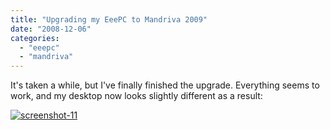```yaml
---
title: "Upgrading my EeePC to Mandriva 2009"
date: "2008-12-06"
categories: 
  - "eeepc"
  - "mandriva"
---
```


It's taken a while, but I've finally finished the upgrade. Everything seems to work, and my desktop now looks slightly different as a result:

[![screenshot-11](images/screenshot-11.png "screenshot-11")](http://slave27.local/andy/wp-content/uploads/sites/2/2008/12/screenshot-1-1.png)
